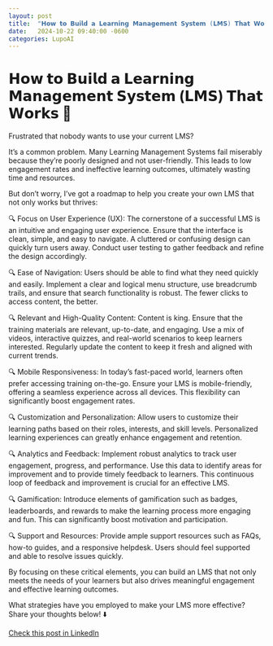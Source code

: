 ```yaml
---
layout: post
title:  "𝗛𝗼𝘄 𝘁𝗼 𝗕𝘂𝗶𝗹𝗱 𝗮 𝗟𝗲𝗮𝗿𝗻𝗶𝗻𝗴 𝗠𝗮𝗻𝗮𝗴𝗲𝗺𝗲𝗻𝘁 𝗦𝘆𝘀𝘁𝗲𝗺 (𝗟𝗠𝗦) 𝗧𝗵𝗮𝘁 𝗪𝗼𝗿𝗸𝘀 💼"
date:   2024-10-22 09:40:00 -0600
categories: LupoAI
---
```


# 𝗛𝗼𝘄 𝘁𝗼 𝗕𝘂𝗶𝗹𝗱 𝗮 𝗟𝗲𝗮𝗿𝗻𝗶𝗻𝗴 𝗠𝗮𝗻𝗮𝗴𝗲𝗺𝗲𝗻𝘁 𝗦𝘆𝘀𝘁𝗲𝗺 (𝗟𝗠𝗦) 𝗧𝗵𝗮𝘁 𝗪𝗼𝗿𝗸𝘀 💼

Frustrated that nobody wants to use your current LMS?

It’s a common problem. Many Learning Management Systems fail miserably because they’re poorly designed and not user-friendly. This leads to low engagement rates and ineffective learning outcomes, ultimately wasting time and resources.

But don’t worry, I’ve got a roadmap to help you create your own LMS that not only works but thrives:

🔍 Focus on User Experience (UX): The cornerstone of a successful LMS is an intuitive and engaging user experience. Ensure that the interface is clean, simple, and easy to navigate. A cluttered or confusing design can quickly turn users away. Conduct user testing to gather feedback and refine the design accordingly.

🔍 Ease of Navigation: Users should be able to find what they need quickly and easily. Implement a clear and logical menu structure, use breadcrumb trails, and ensure that search functionality is robust. The fewer clicks to access content, the better.

🔍 Relevant and High-Quality Content: Content is king. Ensure that the training materials are relevant, up-to-date, and engaging. Use a mix of videos, interactive quizzes, and real-world scenarios to keep learners interested. Regularly update the content to keep it fresh and aligned with current trends.

🔍 Mobile Responsiveness: In today’s fast-paced world, learners often prefer accessing training on-the-go. Ensure your LMS is mobile-friendly, offering a seamless experience across all devices. This flexibility can significantly boost engagement rates.

🔍 Customization and Personalization: Allow users to customize their learning paths based on their roles, interests, and skill levels. Personalized learning experiences can greatly enhance engagement and retention.

🔍 Analytics and Feedback: Implement robust analytics to track user engagement, progress, and performance. Use this data to identify areas for improvement and to provide timely feedback to learners. This continuous loop of feedback and improvement is crucial for an effective LMS.

🔍 Gamification: Introduce elements of gamification such as badges, leaderboards, and rewards to make the learning process more engaging and fun. This can significantly boost motivation and participation.

🔍 Support and Resources: Provide ample support resources such as FAQs, how-to guides, and a responsive helpdesk. Users should feel supported and able to resolve issues quickly.

By focusing on these critical elements, you can build an LMS that not only meets the needs of your learners but also drives meaningful engagement and effective learning outcomes.

What strategies have you employed to make your LMS more effective? Share your thoughts below! ⬇️

[Check this post in LinkedIn](https://www.linkedin.com/posts/xmorera_learningmanagementsystem-uxdesign-onlinelearning-activity-7254486727455576065-Uykq?utm_source=share&utm_medium=member_desktop)